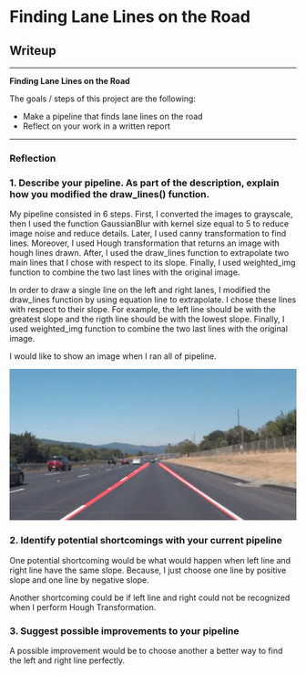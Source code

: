 # **Finding Lane Lines on the Road** 

## Writeup 

---

**Finding Lane Lines on the Road**

The goals / steps of this project are the following:
* Make a pipeline that finds lane lines on the road
* Reflect on your work in a written report

---

### Reflection

### 1. Describe your pipeline. As part of the description, explain how you modified the draw_lines() function.

My pipeline consisted in 6 steps. First, I converted the images to grayscale, then I used the function GaussianBlur with kernel size equal to 5 to reduce image noise and reduce details. Later, I used canny transformation to find lines. Moreover, I used Hough transformation that returns an image with hough lines drawn. After, I used the draw_lines function to extrapolate two main lines that I chose with respect to its slope. Finally, I used weighted_img function to combine the two last lines with the original image.

In order to draw a single line on the left and right lanes, I modified the draw_lines function by using equation line to extrapolate. I chose these lines with respect to their slope. For example, the left line should be with the greatest slope and the rigth line should be with the lowest slope. Finally, I used weighted_img function to combine the two last lines with the original image.

I would like to show an image when I ran all of pipeline.

![alt text](Imag1.png)


### 2. Identify potential shortcomings with your current pipeline


One potential shortcoming would be what would happen when left line and right line have the same slope. Because, I just choose one line by positive slope and one line by negative slope.

Another shortcoming could be if left line and right could not be recognized when I perform Hough Transformation.


### 3. Suggest possible improvements to your pipeline

A possible improvement would be to choose another a better way to find the left and right line perfectly.